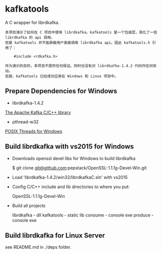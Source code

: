 # kafkatools

A C wrapper for librdkafka.

    本项目演示了如何在 C 项目中使用 librdkafka。kafkatools 是一个包装层，简化了一些 librdkafka 的 api 调用。
    但是 kafkatools 并不能屏蔽用户直接调用 librdkafka api。因此 kafkatools.h 引用了：

        #include <rdkafka.h>
        
    作为演示的目的，本项目不提供任何保证。同时也没有对 librdkafka-1.4.2 代码作任何改动。
    但是，kafkatools 已经成功应用在 Windows 和 Linux 项目中。


## Prepare Dependencies for Windows

- librdkafka-1.4.2

[The Apache Kafka C/C++ library](https://github.com/edenhill/librdkafka)

- pthread-w32

[POSIX Threads for Windows](https://sourceforge.net/projects/pthreads4w/files/latest/download)


## Build librdkafka with vs2015 for Windows

- Downloads openssl devel libs for Windows to build librdkafka

    $ git clone git@github.com:pepstack/OpenSSL-1.1.1g-Devel-Win.git

- Load 'librdkafka-1.4.2/win32/librdkafkaC.sln' with vs2015

- Config C/C++ include and lib directories to where you put:

    OpenSSL-1.1.1g-Devel-Win

- Build all projects

	librdkafka     - dll
	kafkatools     - static lib
	consume        - console exe
	produce        - console exe

## Build librdkafka for Linux Server

see README.md in ./deps folder.
